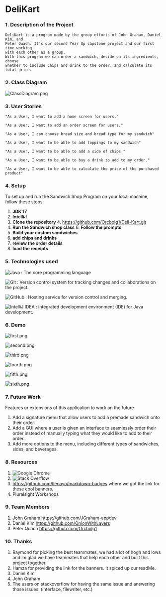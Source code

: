 # DeliKart

### 1. Description of the Project
    DeliKart is a program made by the group efforts of John Graham, Daniel Kim, and
    Peter Quach. It's our second Year Up capstone project and our first time working
    with each other as a group. 
    With this program we can order a sandwich, decide on its ingredients, choose
    whether to include chips and drink to the order, and calculate its total price.

### 2. Class Diagram
![ClassDiagram.png](pics%2FClassDiagram.png)

### 3. User Stories
    "As a User, I want to add a home screen for users."

    "As a User, I want to add an order screen for users."

    "As a User, I can choose bread size and bread type for my sandwich"

    "As a User, I want to be able to add toppings to my sandwich"

    "As a User, I want to be able to add a side of chips."

    "As a User, I want to be able to buy a drink to add to my order."

    "As a User, I want to be able to calculate the price of the purchased product"

### 4. Setup
To set up and run the Sandwich Shop Program on your local machine, follow these steps:
1. **JDK 17**
2. **IntelliJ**
3. **Clone the repository** 
   4. https://github.com/Orcbolg1/Deli-Kart.git
5. **Run the Sandwich shop class**
   6. **Follow the prompts**
7. **Build your custom sandwiches**
8. **add chips and drinks**
9. **review the order details**
10. **load the receipts** 

### 5. Technologies used

![Java](https://img.shields.io/badge/java-%23ED8B00.svg?style=for-the-badge&logo=openjdk&logoColor=white)
    : The core programming language 

![Git](https://img.shields.io/badge/git-%23F05033.svg?style=for-the-badge&logo=git&logoColor=white)
: Version control system for tracking changes and collaborations on the project.

![GitHub](https://img.shields.io/badge/github-%23121011.svg?style=for-the-badge&logo=github&logoColor=white)
: Hosting service for version control and merging.

![IntelliJ IDEA](https://img.shields.io/badge/IntelliJIDEA-000000.svg?style=for-the-badge&logo=intellij-idea&logoColor=white)
: integrated development environment (IDE) for Java development.

### 6. Demo


![first.png](pics%2Ffirst.png)

![second.png](pics%2Fsecond.png)

![third.png](pics%2Fthird.png)

![fourth.png](pics%2Ffourth.png)

![fifth.png](pics%2Ffifth.png)

![sixth.png](pics%2Fsixth.png)

### 7. Future Work
Features or extensions of this application to work on the future
1. Add a signature menu that allow users to add a premade sandwich onto their order.
2. Add a GUI where a user is given an interface to seamlessly order their order instead of manually typing what they would like to add to their order. 
3. Add more options to the menu, including different types of sandwiches, sides, and beverages.

### 8. Resources
1. ![Google Chrome](https://img.shields.io/badge/Google%20Chrome-4285F4?style=for-the-badge&logo=GoogleChrome&logoColor=white)
2. ![Stack Overflow](https://img.shields.io/badge/-Stackoverflow-FE7A16?style=for-the-badge&logo=stack-overflow&logoColor=white)
3. https://github.com/Ileriayo/markdown-badges where we got the link for these cool banners.
3. Pluralsight Workshops

### 9. Team Members
1. John Graham https://github.com/JGraham-appdev
2. Daniel Kim https://github.com/OnionWithLayers
3. Peter Quach https://github.com/Orcbolg1

### 10. Thanks
1. Raymond for picking the best teammates, we had a lot of hogh and lows and im glad we have teammates that help each other and built this project together.
2. Hamza for providing the link for the banners. It spiced up our readMe. 
3. Daniel Kim
4. John Graham
4. The users on stackoverflow for having the same issue and answering those issues. (interface, filewriter, etc.)